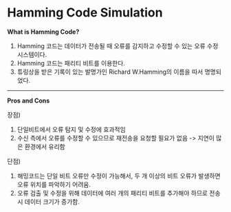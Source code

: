 # Hamming Code Simulation

**What is Hamming Code?**
1) Hamming 코드는 데이터가 전송될 때 오류를 감지하고 수정할 수 있는 오류 수정 시스템이다.
2) Hamming 코드는 패리티 비트를 이용한다.
3) 튜링상을 받은 기록이 있는 발명가인 Richard W.Hamming의 이름을 따서 명명되었다.
------------------------------------------------------------
**Pros and Cons**

장점)
1. 단일비트에서 오류 탐지 및 수정에 효과적임
2. 수신 측에서 오류를 수정할 수 있으므로 재전송을 요청할 필요가 없음 -> 지연이 많은 환경에서 유리함

단점)
1. 해밍코드는 단일 비트 오류만 수정이 가능해서, 두 개 이상의 비트 오류가 발생하면 오류 위치를 파악하기 어려움.
2. 오류 검출 및 수정을 위해 데이터에 여러 개의 패리티 비트를 추가해야 하므로 전송시 데이터 크기가 증가함.
